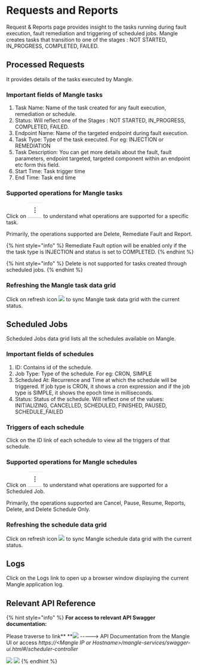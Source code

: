 # Requests and Reports

Request & Reports page provides insight to the tasks running during fault execution, fault remediation and triggering of scheduled jobs. Mangle creates tasks that transition to one of the stages : NOT STARTED, IN\_PROGRESS, COMPLETED, FAILED.

## Processed Requests

It provides details of the tasks executed by Mangle.

### Important fields of Mangle tasks

1. Task Name: Name of the task created for any fault execution, remediation or schedule.
2. Status:  Will reflect one of the Stages : NOT STARTED, IN\_PROGRESS, COMPLETED, FAILED.
3. Endpoint Name: Name of the targeted endpoint during fault execution.
4. Task Type: Type of the task executed. For eg: INJECTION or REMEDIATION
5. Task Description: You can get more details about the fault, fault parameters, endpoint targeted, targeted component within an endpoint etc form this field.
6. Start Time: Task trigger time&#x20;
7. End Time: Task end time

### Supported operations for Mangle tasks

Click on ![](<../.gitbook/assets/supportedactionsbutton (3) (3) (2).png>) to understand what operations are supported for a specific task.

Primarily, the operations supported are Delete, Remediate Fault and Report.&#x20;

{% hint style="info" %}
Remediate Fault option will be enabled only if the the task type is INJECTION and status is set to COMPLETED.&#x20;
{% endhint %}

{% hint style="info" %}
Delete is not supported for tasks created through scheduled jobs.
{% endhint %}

### Refreshing the Mangle task data grid

Click on refresh icon  ![](../.gitbook/assets/refreshbutton.png) to sync Mangle task data grid with the current status.

## Scheduled Jobs

Scheduled Jobs data grid lists all the schedules available on Mangle.

### Important fields of schedules

1. ID: Contains id of the schedule.
2. Job Type: Type of the schedule. For eg: CRON, SIMPLE
3. Scheduled At: Recurrence and Time at which the schedule will be triggered. If job type is CRON, it shows a cron expression and if the job type is SIMPLE, it shows the epoch time in milliseconds.
4. Status: Status of the schedule. Will reflect one of the values: INITIALIZING, CANCELLED, SCHEDULED, FINISHED, PAUSED, SCHEDULE\_FAILED

### Triggers of each schedule

Click on the ID link of each schedule to view all the triggers of that schedule.

### Supported operations for Mangle schedules

Click on ![](<../.gitbook/assets/supportedactionsbutton (3) (3) (2).png>) to understand what operations are supported for a Scheduled Job.

Primarily, the operations supported are Cancel, Pause, Resume, Reports, Delete, and Delete Schedule Only.&#x20;

### Refreshing the schedule data grid

Click on refresh icon  ![](../.gitbook/assets/refreshbutton.png) to sync Mangle schedule data grid with the current status.

## Logs

Click on the Logs link to open up a browser window displaying the current Mangle application log.

## Relevant API Reference

{% hint style="info" %}
**For access to relevant API Swagger documentation:**

Please traverse to link** **![](../.gitbook/assets/help.png) -----> API Documentation from the Mangle UI or access _https://\<Mangle IP or Hostname>/mangle-services/swagger-ui.html#_/_scheduler-controller_

&#x20;![](broken-reference) ![](../.gitbook/assets/schedulercontroller.png)&#x20;
{% endhint %}

